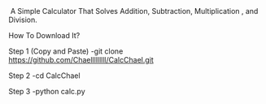 <img src="C:\Users\GrayHat\Pictures\Screenshot(120).png" alt="" title="">
A Simple Calculator That Solves Addition, Subtraction, Multiplication , and Division.

How To Download It?

Step 1 (Copy and Paste)
-git clone https://github.com/Chaelllllllll/CalcChael.git

Step 2
-cd CalcChael

Step 3
-python calc.py
